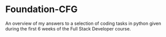 # Foundation-CFG

An overview of my answers to a selection of coding tasks in python given during the first 6 weeks of the Full Stack Developer course. 
